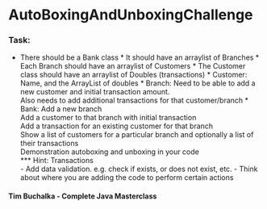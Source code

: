 # AutoBoxingAndUnboxingChallenge
### Task:
- There should be a Bank class
        * It should have an arraylist of Branches
        * Each Branch should have an arraylist of Customers
        * The Customer class should have an arraylist of Doubles (transactions)
        * Customer: 
        Name, and the ArrayList of doubles
        * Branch:
        Need to be able to add a new customer and initial transaction amount.<br />
        Also needs to add additional transactions for that customer/branch
        * Bank:
        Add a new branch<br />
        Add a customer to that branch with initial transaction<br />
        Add a transaction for an existing customer for that branch<br />
        Show a list of customers for a particular branch and optionally a list
        of their transactions<br />
        Demonstration autoboxing and unboxing in your code<br />
        *** Hint: Transactions<br />
        - Add data validation.
        e.g. check if exists, or does not exist, etc.
        - Think about where you are adding the code to perform certain actions
   
   
#### Tim Buchalka - Complete Java Masterclass
